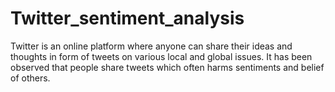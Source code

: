 # Twitter_sentiment_analysis
Twitter is an online platform where anyone can share their ideas and thoughts in form of tweets on various local and global issues. It has been observed that  people share tweets which often harms sentiments and belief of others. 
